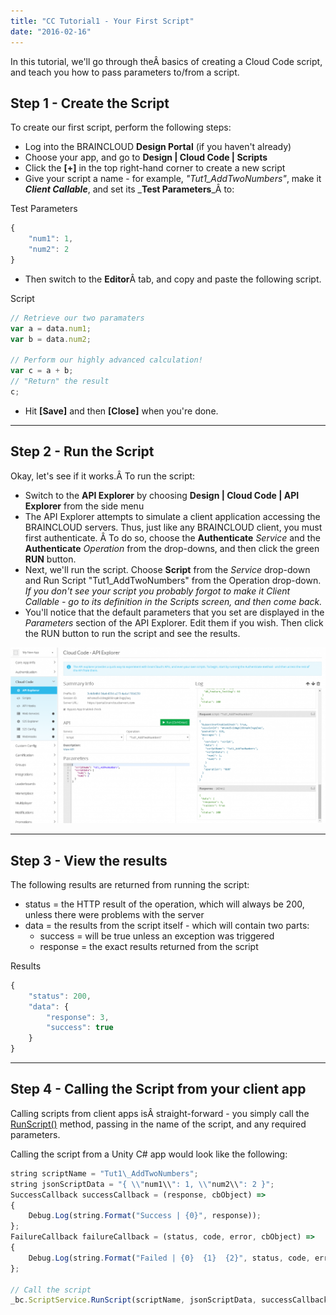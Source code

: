```yaml
---
title: "CC Tutorial1 - Your First Script"
date: "2016-02-16"
---
```


In this tutorial, we'll go through theÂ basics of creating a Cloud Code script, and teach you how to pass parameters to/from a script.

## Step 1 - Create the Script

To create our first script, perform the following steps:

- Log into the BRAINCLOUD **Design Portal** (if you haven't already)
- Choose your app, and go to **Design | Cloud Code | Scripts**
- Click the **\[+\]** in the top right-hand corner to create a new script
- Give your script a name - for example, _"Tut1\_AddTwoNumbers"_, make it **_Client Callable_**, and set its _**Test Parameters**_Â to:

Test Parameters
```js
{   
    "num1": 1,   
    "num2": 2 
} 
```
- Then switch to the **Editor**Â tab, and copy and paste the following script.

Script
```js
// Retrieve our two paramaters 
var a = data.num1; 
var b = data.num2;
 
// Perform our highly advanced calculation!
var c = a + b; 
// "Return" the result 
c; 
```
- Hit **\[Save\]** and then **\[Close\]** when you're done.

* * *

## Step 2 - Run the Script

Okay, let's see if it works.Â To run the script:

- Switch to the **API Explorer** by choosing **Design | Cloud Code | API Explorer** from the side menu
- The API Explorer attempts to simulate a client application accessing the BRAINCLOUD servers. Thus, just like any BRAINCLOUD client, you must first authenticate. Â To do so, choose the **Authenticate** _Service_ and the **Authenticate** _Operation_ from the drop-downs, and then click the green **RUN** button.
- Next, we'll run the script. Choose **Script** from the _Service_ drop-down and Run Script "Tut1\_AddTwoNumbers" from the Operation drop-down. _If you don't see your script you probably forgot to make it Client Callable - go to its definition in the Scripts screen, and then come back._
- You'll notice that the default parameters that you set are displayed in the _Parameters_ section of the API Explorer. Edit them if you wish. Then click the RUN button to run the script and see the results.

[![](images/Tut1_API_Explorer-1024x572.png)](images/Tut1_API_Explorer.png)

* * *

## Step 3 - View the results

The following results are returned from running the script:

- status = the HTTP result of the operation, which will always be 200, unless there were problems with the server
- data = the results from the script itself - which will contain two parts:
    - success = will be true unless an exception was triggered
    - response = the exact results returned from the script

Results
```js
{  
    "status": 200,  
    "data": {   
        "response": 3,   
        "success": true  
    } 
}
```
* * *

## Step 4 - Calling the Script from your client app

Calling scripts from client apps isÂ straight-forward - you simply call the [RunScript()](/api/capi/script/runscript) method, passing in the name of the script, and any required parameters.

Calling the script from a Unity C# app would look like the following:
```js
string scriptName = "Tut1\_AddTwoNumbers";
string jsonScriptData = "{ \\"num1\\": 1, \\"num2\\": 2 }";
SuccessCallback successCallback = (response, cbObject) =>
{
    Debug.Log(string.Format("Success | {0}", response));
};
FailureCallback failureCallback = (status, code, error, cbObject) =>
{
    Debug.Log(string.Format("Failed | {0}  {1}  {2}", status, code, error));
};

// Call the script 
_bc.ScriptService.RunScript(scriptName, jsonScriptData, successCallback, failureCallback);
```